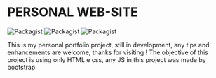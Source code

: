 # PERSONAL WEB-SITE
![Packagist](https://img.shields.io/packagist/l/doctrine/orm.svg)
![Packagist](https://img.shields.io/badge/HTML---%20-blue.svg)
![Packagist](https://img.shields.io/badge/CSS----ff69b4.svg)


This is my personal portfólio project, still in development, any tips and enhancements are welcome, thanks for visiting !
The objective of this project is using only HTML e css, any JS in this project was made by bootstrap.
